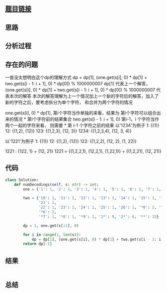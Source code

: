[//]: # (@Author  : xu.junpeng)
[//]: # (@Time    : 2020/7/23 11:03 下午)
## [题目链接](https://leetcode.com/problems/decode-ways-ii/)

## 思路

## 分析过程

## 存在的问题
一直没太想明白这个dp的理解方式
dp = dp[1], (one.get(s[i], 0) * dp[1] + two.get(s[i - 1: i + 1], 0) * dp[0]) % 1000000007
dp[1] 代表上一个解答，(one.get(s[i], 0) * dp[1] + two.get(s[i - 1: i + 1], 0) * dp[0]) % 1000000007 代表本次的解答
本次的解答理解为上一个情况加上一个新的字符后的解答，加入了新的字符之后，要考虑拆分为单个字符， 和合并为两个字符的情况

one.get(s[i], 0) * dp[1], 第i个字符当作单独的来看，结果为 第i个字符可以组合出来的情况 * 第i个字符前的结果集合
two.get(s[i - 1: i + 1], 0) 第i-1，i 个字符当作两个一起的字符来看，  则需要 * 第 i-1 个字符之前的结果
以'1234'为例子
1: {(1)}
12: {(1,2), (12)}
123: {(1,2,3), (12, 3)}
1234: {(1,2,3,4), (12, 3, 4)}

以'1221'为例子
1: {(1)}
12: {(1,2), (12)}
122: {(1,2,2), (12, 2), (1, 22)}

1221 : {122, 1} + {12, 21}
1221 = {(1,2,2,1), (12,2,1), (1,22,1)} + {(1,2,21), (12, 21)}

## 代码
```python
class Solution:
    def numDecodings(self, s: str) -> int:
        one = {'1': 1, '2': 1, '3': 1, '4': 1, '5': 1, '6': 1, '7': 1, '8': 1, '9': 1, '*': 9}

        two = {'10': 1, '11': 1, '12': 1, '13': 1, '14': 1, '15': 1, '16': 1, '17': 1, '18': 1, '19': 1, '20': 1,
               '21': 1,
               '22': 1, '23': 1, '24': 1, '25': 1, '26': 1, '*0': 2, '*1': 2, '*2': 2, '*3': 2, '*4': 2, '*5': 2,
               '*6': 2,
               '*7': 1, '*8': 1, '*9': 1, '1*': 9, '2*': 6, '**': 15}

        dp = 1, one.get(s[:1], 0)

        for i in range(1, len(s)):
            dp = dp[1], (one.get(s[i], 0) * dp[1] + two.get(s[i - 1: i + 1], 0) * dp[0]) % 1000000007
        return dp[-1]

```

## 结果
```

```
## 总结

